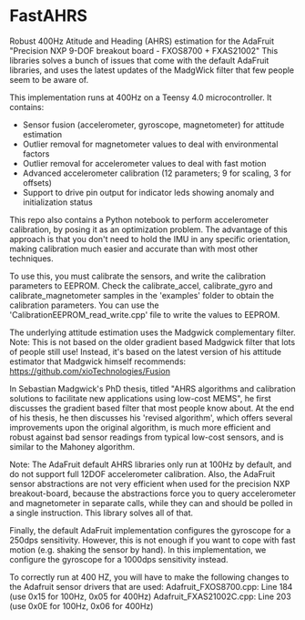 # FastAHRS

Robust 400Hz Atitude and Heading (AHRS) estimation for the AdaFruit 
"Precision NXP 9-DOF breakout board - FXOS8700 + FXAS21002"
This libraries solves a bunch of issues that come with the default AdaFruit
libraries, and uses the latest updates of the MadgWick filter that few people 
seem to be aware of.

This implementation runs at 400Hz on a Teensy 4.0 microcontroller.
It contains:
- Sensor fusion (accelerometer, gyroscope, magnetometer) for attitude estimation
- Outlier removal for magnetometer values to deal with environmental factors
- Outlier removal for accelerometer values to deal with fast motion
- Advanced accelerometer calibration (12 parameters; 9 for scaling, 3 for offsets)
- Support to drive pin output for indicator leds showing anomaly and initialization status

This repo also contains a Python notebook to perform accelerometer calibration, by posing 
it as an optimization problem. The advantage of this approach is that you don't need to hold
the IMU in any specific orientation, making calibration much easier and accurate than with 
most other techniques.

To use this, you must calibrate the sensors, and write the calibration parameters
to EEPROM. Check the calibrate_accel, calibrate_gyro and calibrate_magnetometer samples
in the 'examples' folder to obtain the calibration parameters.
You can use the 'CalibrationEEPROM_read_write.cpp' file to write the values to EEPROM.

The underlying attitude estimation uses the Madgwick complementary filter.
Note: This is not based on the older gradient based Madgwick filter that lots of people 
still use! Instead, it's based on the latest version of his attitude estimator that 
Madgwick himself recommends: https://github.com/xioTechnologies/Fusion

In Sebastian Madgwick's PhD thesis, titled "AHRS algorithms and calibration solutions to
facilitate new applications using low-cost MEMS", he first discusses the gradient 
based filter that most people know about. At the end of his thesis, he then discusses his
'revised algorithm', which offers several improvements upon the original algorithm,
is much more efficient and robust against bad sensor readings from typical low-cost sensors,
and is similar to the Mahoney algorithm.

Note: The AdaFruit default AHRS libraries only run at 100Hz by default, and do
not support full 12DOF accelerometer calibration.  Also, the AdaFruit sensor 
abstractions are  not very efficient when used for the precision NXP breakout-board, 
because the abstractions force you to query accelerometer and magnetometer in separate 
calls, while they can and should be polled in a single instruction. 
This library solves all of that.

Finally, the default AdaFruit implementation configures the gyroscope for a 250dps 
sensitivity. However, this is not enough if you want to cope with fast motion 
(e.g. shaking the sensor by hand). In this implementation, we configure the gyroscope 
for a 1000dps sensitivity instead.

To correctly run at 400 HZ, you will have to make the following changes to the
Adafruit sensor drivers that are used:
Adafruit_FXOS8700.cpp: Line 184 (use 0x15 for 100Hz, 0x05 for 400Hz)
Adafruit_FXAS21002C.cpp: Line 203 (use 0x0E for 100Hz, 0x06 for 400Hz)